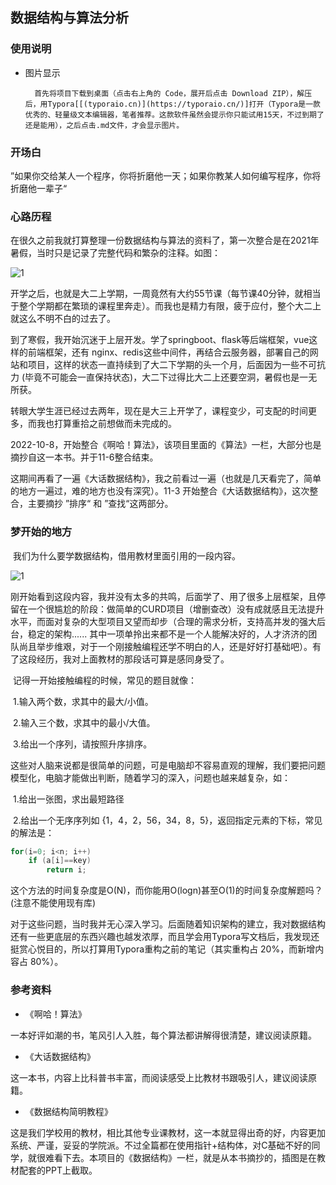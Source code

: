 ## 数据结构与算法分析


### 使用说明

- 图片显示

 		首先将项目下载到桌面（点击右上角的 Code，展开后点击 Download ZIP），解压后，用Typora[[(typoraio.cn)](https://typoraio.cn/)]打开（Typora是一款优秀的、轻量级文本编辑器，笔者推荐。这款软件虽然会提示你只能试用15天，不过到期了还是能用），之后点击.md文件，才会显示图片。


### 开场白

”如果你交给某人一个程序，你将折磨他一天；如果你教某人如何编写程序，你将折磨他一辈子“



### 心路历程

​		在很久之前我就打算整理一份数据结构与算法的资料了，第一次整合是在2021年暑假，当时只是记录了完整代码和繁杂的注释。如图：

![1](https://php.lhhhs233.cn/img/2.png)

​		开学之后，也就是大二上学期，一周竟然有大约55节课（每节课40分钟，就相当于整个学期都在繁琐的课程里奔走）。而我也是精力有限，疲于应付，整个大二上就这么不明不白的过去了。

​		到了寒假，我开始沉迷于上层开发。学了springboot、flask等后端框架，vue这样的前端框架，还有 nginx、redis这些中间件，再结合云服务器，部署自己的网站和项目，这样的状态一直持续到了大二下学期的头一个月，后面因为一些不可抗力 (毕竟不可能会一直保持状态)，大二下过得比大二上还要空洞，暑假也是一无所获。

​		转眼大学生涯已经过去两年，现在是大三上开学了，课程变少，可支配的时间更多，而我也打算重拾之前想做而未完成的。

​		2022-10-8，开始整合《啊哈！算法》，该项目里面的《算法》一栏，大部分也是摘抄自这一本书。并于11-6整合结束。

​		这期间再看了一遍《大话数据结构》，我之前看过一遍（也就是几天看完了，简单的地方一遍过，难的地方也没有深究）。11-3 开始整合《大话数据结构》，这次整合，主要摘抄 ”排序“ 和 ”查找“这两部分。



### 梦开始的地方

​		我们为什么要学数据结构，借用教材里面引用的一段内容。

![1](https://php.lhhhs233.cn/img/1.png)



​		刚开始看到这段内容，我并没有太多的共鸣，后面学了、用了很多上层框架，且停留在一个很尴尬的阶段：做简单的CURD项目（增删查改）没有成就感且无法提升水平，而面对复杂的大型项目又望而却步（合理的需求分析，支持高并发的强大后台，稳定的架构...... 其中一项单拎出来都不是一个人能解决好的，人才济济的团队尚且举步维艰，对于一个刚接触编程还学不明白的人，还是好好打基础吧）。有了这段经历，我对上面教材的那段话可算是感同身受了。

​		记得一开始接触编程的时候，常见的题目就像：

​		1.输入两个数，求其中的最大/小值。

​		2.输入三个数，求其中的最小/大值。

​		3.给出一个序列，请按照升序排序。

​		这些对人脑来说都是很简单的问题，可是电脑却不容易直观的理解，我们要把问题模型化，电脑才能做出判断，随着学习的深入，问题也越来越复杂，如：

​		1.给出一张图，求出最短路径

​		2.给出一个无序序列如 {1，4，2，56，34，8，5}，返回指定元素的下标，常见的解法是：

```c
for(i=0; i<n; i++)
	if (a[i]==key)
		return i;
```

​		这个方法的时间复杂度是O(N)，而你能用O(logn)甚至O(1)的时间复杂度解题吗？(注意不能使用现有库)

​		对于这些问题，当时我并无心深入学习。后面随着知识架构的建立，我对数据结构还有一些更底层的东西兴趣也越发浓厚，而且学会用Typora写文档后，我发现还挺赏心悦目的，所以打算用Typora重构之前的笔记（其实重构占 20%，而新增内容占 80%）。



### 参考资料

- 《啊哈！算法》

​		一本好评如潮的书，笔风引人入胜，每个算法都讲解得很清楚，建议阅读原籍。

- 《大话数据结构》

​		这一本书，内容上比科普书丰富，而阅读感受上比教材书跟吸引人，建议阅读原籍。

- 《数据结构简明教程》

​		这是我们学校用的教材，相比其他专业课教材，这一本就显得出奇的好，内容更加系统、严谨，妥妥的学院派。不过全篇都在使用指针+结构体，对C基础不好的同学，就很难看下去。本项目的《数据结构》一栏，就是从本书摘抄的，插图是在教材配套的PPT上截取。
